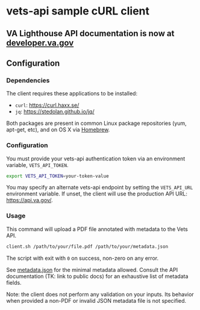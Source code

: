 # vets-api sample cURL client
## VA Lighthouse API documentation is now at [developer.va.gov](https://developer.va.gov)

## Configuration

### Dependencies

The client requires these applications to be installed:

- `curl`: https://curl.haxx.se/
- `jq`: https://stedolan.github.io/jq/

Both packages are present in common Linux package repositories (yum, apt-get, etc), and on OS X via [Homebrew](https://brew.sh/).

### Configuration

You must provide your vets-api authentication token via an environment variable, `VETS_API_TOKEN`.

```bash
export VETS_API_TOKEN=your-token-value
```

You may specify an alternate vets-api endpoint by setting the `VETS_API_URL` environment variable. If unset, the client will use the production API URL: https://api.va.gov/.

### Usage

This command will upload a PDF file annotated with metadata to the Vets API.

```bash
client.sh /path/to/your/file.pdf /path/to/your/metadata.json
```

The script with exit with `0` on success, non-zero on any error.

See [metadata.json](./metadata.json) for the minimal metadata allowed. Consult the API documentation (TK: link to public docs) for an exhaustive list of metadata fields.

Note: the client does not perform any validation on your inputs. Its behavior when provided a non-PDF or invalid JSON metadata file is not specified.

